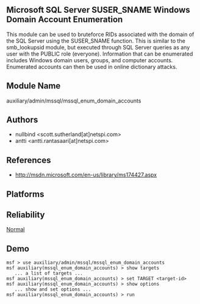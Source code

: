 ## Microsoft SQL Server SUSER_SNAME Windows Domain Account Enumeration

This module can be used to bruteforce RIDs associated with 
the domain of the SQL Server using the SUSER_SNAME function. 
This is similar to the smb_lookupsid module, but executed 
through SQL Server queries as any user with the PUBLIC role 
(everyone). Information that can be enumerated includes 
Windows domain users, groups, and computer accounts. 
Enumerated accounts can then be used in online dictionary 
attacks.


## Module Name
auxiliary/admin/mssql/mssql_enum_domain_accounts

## Authors
* nullbind <scott.sutherland[at]netspi.com>
* antti <antti.rantasaari[at]netspi.com>


## References
* http://msdn.microsoft.com/en-us/library/ms174427.aspx




## Platforms


## Reliability
[Normal](https://github.com/rapid7/metasploit-framework/wiki/Exploit-Ranking)

## Demo

```
msf > use auxiliary/admin/mssql/mssql_enum_domain_accounts
msf auxiliary(mssql_enum_domain_accounts) > show targets
   ... a list of targets ...
msf auxiliary(mssql_enum_domain_accounts) > set TARGET <target-id>
msf auxiliary(mssql_enum_domain_accounts) > show options
   ... show and set options ...
msf auxiliary(mssql_enum_domain_accounts) > run
```
    
    